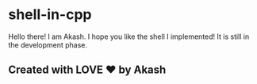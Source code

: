 # shell-in-cpp
Hello there! I am Akash.
I hope you like the shell I implemented!
It is still in the development phase. 


## Created with LOVE ❤ by Akash
